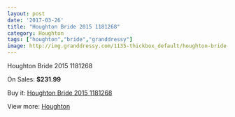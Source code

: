 ```yaml
---
layout: post
date: '2017-03-26'
title: "Houghton Bride 2015 1181268"
category: Houghton
tags: ["houghton","bride","granddressy"]
image: http://img.granddressy.com/1135-thickbox_default/houghton-bride-2015-1181268.jpg
---
```

Houghton Bride 2015 1181268

On Sales: **$231.99**
<a href="https://www.granddressy.com/en/houghton/843-houghton-bride-2015-1181268.html"><amp-img layout="responsive" width="600" height="600" src="//img.granddressy.com/1135-thickbox_default/houghton-bride-2015-1181268.jpg" alt="Houghton Bride 2015 1181268 0" /></a>
<a href="https://www.granddressy.com/en/houghton/843-houghton-bride-2015-1181268.html"><amp-img layout="responsive" width="600" height="600" src="//img.granddressy.com/1136-thickbox_default/houghton-bride-2015-1181268.jpg" alt="Houghton Bride 2015 1181268 1" /></a>

Buy it: [Houghton Bride 2015 1181268](https://www.granddressy.com/en/houghton/843-houghton-bride-2015-1181268.html "Houghton Bride 2015 1181268")

View more: [Houghton](https://www.granddressy.com/en/36-houghton "Houghton")